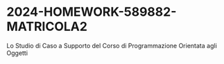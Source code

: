 # 2024-HOMEWORK-589882-MATRICOLA2
Lo Studio di Caso a Supporto del Corso di Programmazione Orientata agli Oggetti
